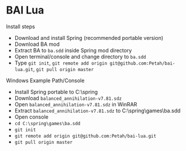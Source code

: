 BAI Lua
=======

Install steps
 - Download and install Spring (recommended portable version)
 - Download BA mod
 - Extract BA to `ba.sdd` inside Spring mod directory
 - Open terminal/console and change directory to `ba.sdd`
 - Type `git init`, `git remote add origin git@github.com:Petah/bai-lua.git`, `git pull origin master`

Windows Example Path/Console
 - Install Spring portable to C:\spring
 - Download `balanced_annihilation-v7.81.sdz`
 - Open `balanced_annihilation-v7.81.sdz` in WinRAR
 - Extract `balanced_annihilation-v7.81.sdz` to C:\spring\games\ba.sdd
 - Open console 
 - `cd C:\spring\games\ba.sdd`
 - `git init`
 - `git remote add origin git@github.com:Petah/bai-lua.git`
 - `git pull origin master`